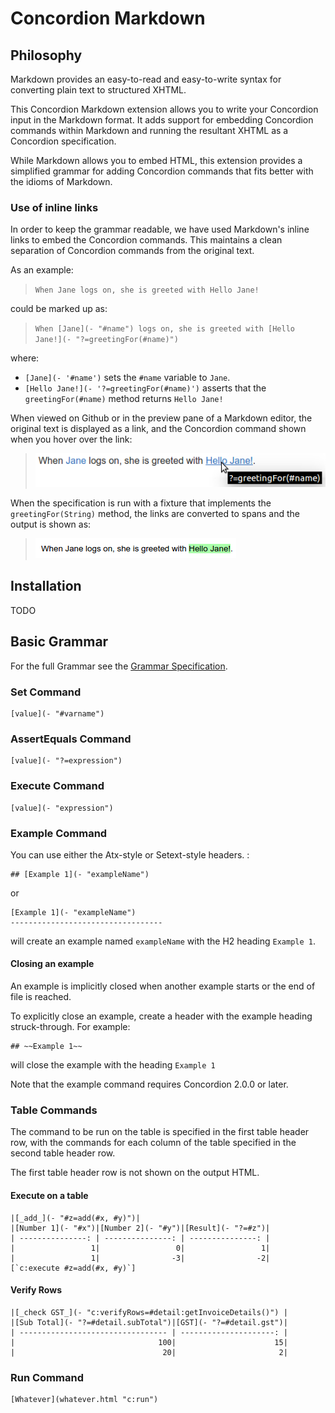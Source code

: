# Concordion Markdown

## Philosophy
Markdown provides an easy-to-read and easy-to-write syntax for converting plain text to structured XHTML.

This Concordion Markdown extension allows you to write your Concordion input in the Markdown format. It adds support for embedding Concordion commands within Markdown and running the resultant XHTML as a Concordion specification. 

While Markdown allows you to embed HTML, this extension provides a simplified grammar for adding Concordion commands that fits better with the idioms of Markdown. 

### Use of inline links 

In order to keep the grammar readable, we have used Markdown's inline links to embed the Concordion commands. This maintains a clean separation of Concordion commands from the original text.  

As an example:

> `When Jane logs on, she is greeted with Hello Jane!`

could be marked up as:

> `When [Jane](- "#name") logs on, she is greeted with [Hello Jane!](- "?=greetingFor(#name)")`
 
where:

 * `[Jane](- '#name')` sets the `#name` variable to `Jane`.
 * `[Hello Jane!](- '?=greetingFor(#name)')` asserts that the `greetingFor(#name)` method returns `Hello Jane!`

When viewed on Github or in the preview pane of a Markdown editor, the original text is displayed as a link, and the Concordion command shown when you hover over the link:

> ![Github Markdown Example](img/IntroGithub.png)

When the specification is run with a fixture that implements the `greetingFor(String)` method, the links are converted to spans and the output is shown as:

> ![Markdown Example Output](img/IntroOutput.png)

## Installation
TODO

## Basic Grammar

For the full Grammar see the [Grammar Specification](TODO).

### Set Command
    [value](- "#varname")

### AssertEquals Command
    [value](- "?=expression")

### Execute Command
    [value](- "expression")

### Example Command
You can use either the Atx-style or Setext-style headers. :

    ## [Example 1](- "exampleName")

or 

    [Example 1](- "exampleName")
    ----------------------------------

will create an example named `exampleName` with the H2 heading `Example 1`.


#### Closing an example
An example is implicitly closed when another example starts or the end of file is reached.

To explicitly close an example, create a header with the example heading struck-through. For example:  

    ## ~~Example 1~~
    
will close the example with the heading `Example 1`    

Note that the example command requires Concordion 2.0.0 or later.

### Table Commands
The command to be run on the table is specified in the first table header row, with the commands for each column of the table specified in the second table header row.

The first table header row is not shown on the output HTML.

#### Execute on a table

    |[_add_](- "#z=add(#x, #y)")|
    |[Number 1](- "#x")|[Number 2](- "#y")|[Result](- "?=#z")|
    | ---------------: | ---------------: | ---------------: |
    |                 1|                 0|                 1|
    |                 1|                -3|                -2|
    [`c:execute #z=add(#x, #y)`]


#### Verify Rows

    |[_check GST_](- "c:verifyRows=#detail:getInvoiceDetails()") |
    |[Sub Total](- "?=#detail.subTotal")|[GST](- "?=#detail.gst")|
    | --------------------------------- | ---------------------: |
    |                                100|                      15|
    |                                 20|                       2|

### Run Command
    [Whatever](whatever.html "c:run")







